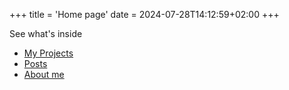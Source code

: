 +++
title = 'Home page'
date = 2024-07-28T14:12:59+02:00
+++

See what's inside
- [My Projects](/projects)
- [Posts](/posts)
- [About me](/about)
